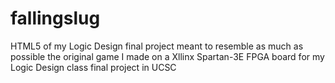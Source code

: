 fallingslug
===========

HTML5 of my Logic Design final project meant to resemble as much as possible the original game I made on a Xllinx Spartan-3E FPGA board for my Logic Design class final project in UCSC 
